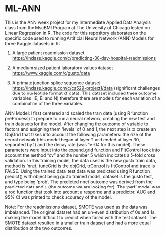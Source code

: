# ML-ANN

This is the ANN week project for my Intermediate Applied Data Analysis class from the MscBMI Program at The University of Chicago tested on Linear Regression in R. The code for this repository elaborates on the specific code used to  running Artificial Neural Network (ANN) Models for three Kaggle datasets in R:

1. A large patient readmission dataset https://inclass.kaggle.com/c/predicting-30-day-hospital-readmissions

2. A medium sized patient laboratory values dataset https://www.kaggle.com/c/gusto/data

3. A primate junction splice sequence dataset https://inclass.kaggle.com/c/cs529-project1/data (significant challenges due to nucleotide format of data). This dataset included three outcome variables (IE, EI and N) therefore there are models for each variation of a combination of the three variables.

ANN Model: I first centered and scaled the train data (using R function preProcess) to prepare to run a neural network, creating the new test and train datasets for the model. After changing the outcome of variable to factors and assigning them 'levels' of 0 and 1, the next step is to create an ObjGrid that takes into account the following parameters: the size of the neural network (this model began at layer 2 and ended at layer 30, separated by 1) and the decay rate (was 1e-04 for this model). These parameters were input into the expand.grid function and FitControl took into account the method “cv” and the number 5 which indicates a 5-fold cross validation. In this training model, the data used is the new gusto train data, method is ‘nnet, tuneGrid is the objGrid,  trControl is fitControl and trace is FALSE. Using the trained data, test data was predicted using R function predict() with object being gusto trained model, dataset is the gusto test, and type being ‘prob’. The predicted nnet outcome was derived from the predicted data and `1` (the outcome we are looking for). The ‘perf’ model was a roc function that took into account a response and a predictor. AUC and 95% CI was printed to check accuracy of the model.

Note: For the readmissions dataset, SMOTE was used as the data was imbalanced. The original dataset had an un-even distribution of 0s and 1s, making the model difficult to predict when faced with the test dataset. The SMOTE dataset resulted in a smaller train dataset and had a more equal distribution of the two outcomes.
